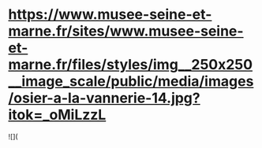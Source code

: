 # https://www.musee-seine-et-marne.fr/sites/www.musee-seine-et-marne.fr/files/styles/img__250x250__image_scale/public/media/images/osier-a-la-vannerie-14.jpg?itok=_oMiLzzL

![](
